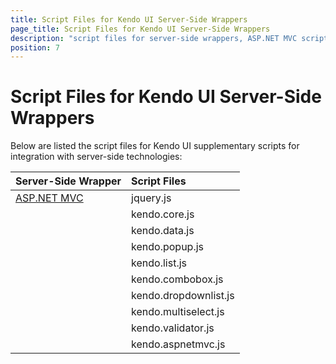 ```yaml
---
title: Script Files for Kendo UI Server-Side Wrappers
page_title: Script Files for Kendo UI Server-Side Wrappers
description: "script files for server-side wrappers, ASP.NET MVC script files with Kendo"
position: 7
---
```


# Script Files for Kendo UI Server-Side Wrappers

Below are listed the script files for Kendo UI supplementary scripts for integration with server-side technologies:

| Server-Side Wrapper	| Script Files						|
| :---					| :---								|
| [ASP.NET MVC](http://docs.telerik.com/kendo-ui/aspnet-mvc/introduction)| jquery.js|
| 						| kendo.core.js						|
| 						| kendo.data.js						|
| 						| kendo.popup.js					|
| 						| kendo.list.js						|
| 						| kendo.combobox.js					|
| 						| kendo.dropdownlist.js				|
| 						| kendo.multiselect.js				|
| 						| kendo.validator.js				|
| 						| kendo.aspnetmvc.js				|
